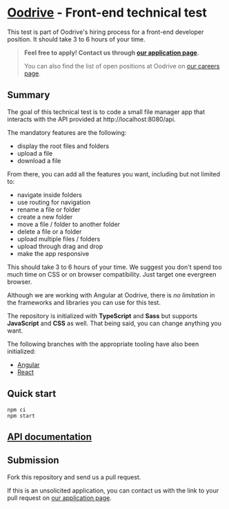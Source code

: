 # [Oodrive](https://www.oodrive.com) - Front-end technical test

This test is part of Oodrive's hiring process for a front-end developer position. It should take 3 to 6 hours of your time.

> **Feel free to apply! Contact us through [our application page](https://careers.oodrive.com/fr/candidature/spontanee).**
>
> You can also find the list of open positions at Oodrive on [our careers page](https://careers.oodrive.com/fr/annonces).

## Summary

The goal of this technical test is to code a small file manager app that interacts with the API provided at http://localhost:8080/api.

The mandatory features are the following:
- display the root files and folders
- upload a file
- download a file

From there, you can add all the features you want, including but not limited to:
- navigate inside folders
- use routing for navigation
- rename a file or folder
- create a new folder
- move a file / folder to another folder
- delete a file or a folder
- upload multiple files / folders
- upload through drag and drop
- make the app responsive

This should take 3 to 6 hours of your time. We suggest you don't spend too much time on CSS or on browser compatibility. Just target one evergreen browser.

Although we are working with Angular at Oodrive, there is _no limitation_ in the frameworks and libraries you can use for this test.

The repository is initialized with **TypeScript** and **Sass** but supports **JavaScript** and **CSS** as well. That being said, you can change anything you want.

The following branches with the appropriate tooling have also been initialized:
- [Angular](https://github.com/oodrive/front-technical-test/tree/angular)
- [React](https://github.com/oodrive/front-technical-test/tree/react)

## Quick start

```
npm ci
npm start
```

## [API documentation](https://generator.swagger.io?url=https://raw.githubusercontent.com/oodrive/front-technical-test/master/openapi.yml)

## Submission

Fork this repository and send us a pull request.

If this is an unsolicited application, you can contact us with the link to your pull request on [our application page](https://careers.oodrive.com/fr/candidature/spontanee).
